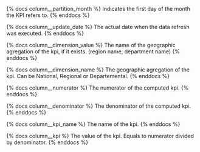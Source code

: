 {% docs column__partition_month %}
Indicates the first day of the month the KPI refers to.
{% enddocs %}

{% docs column__update_date %}
The actual date when the data refresh was executed.
{% enddocs %}

{% docs column__dimension_value %}
The name of the geographic agregation of the kpi, if it exists. (region name, department name)
{% enddocs %}

{% docs column__dimension_name %}
The geographic agregation of the kpi. Can be National, Regional or Departemental.
{% enddocs %}

{% docs column__numerator %}
The numerator of the computed kpi.
{% enddocs %}

{% docs column__denominator %}
The denominator of the computed kpi.
{% enddocs %}

{% docs column__kpi_name %}
The name of the kpi.
{% enddocs %}

{% docs column__kpi %}
The value of the kpi. Equals to numerator divided by denominator.
{% enddocs %}

